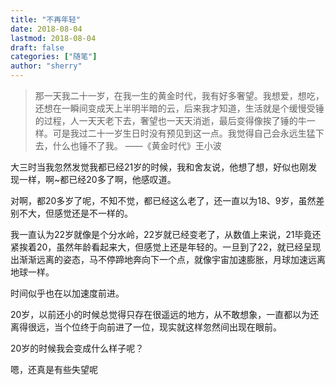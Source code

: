 ```yaml
---
title: "不再年轻"
date: 2018-08-04
lastmod: 2018-08-04
draft: false
categories: ["随笔"]
author: "sherry"
---
```

> 那一天我二十一岁，在我一生的黄金时代，我有好多奢望。我想爱，想吃，还想在一瞬间变成天上半明半暗的云，后来我才知道，生活就是个缓慢受锤的过程，人一天天老下去，奢望也一天天消逝，最后变得像挨了锤的牛一样。可是我过二十一岁生日时没有预见到这一点。我觉得自己会永远生猛下去，什么也锤不了我。 ——《黄金时代》王小波

大三时当我忽然发觉我都已经21岁的时候，我和舍友说，他想了想，好似也刚发现一样，啊~都已经20多了啊，他感叹道。

对啊，都20多岁了呢，不知不觉，都已经这么老了，还一直以为18、9岁，虽然差别不大，但感觉还是不一样的。

我一直认为22岁就像是个分水岭，22岁就已经变老了，从数值上来说，21毕竟还紧挨着20，虽然年龄看起来大，但感觉上还是年轻的。一旦到了22，就已经呈现出渐渐远离的姿态，马不停蹄地奔向下一个点，就像宇宙加速膨胀，月球加速远离地球一样。

时间似乎也在以加速度前进。

<!--more-->

20岁，以前还小的时候总觉得只存在很遥远的地方，从不敢想象，一直都以为还离得很远，当个位终于向前进了一位，现实就这样忽然间出现在眼前。

20岁的时候我会变成什么样子呢？

嗯，还真是有些失望呢